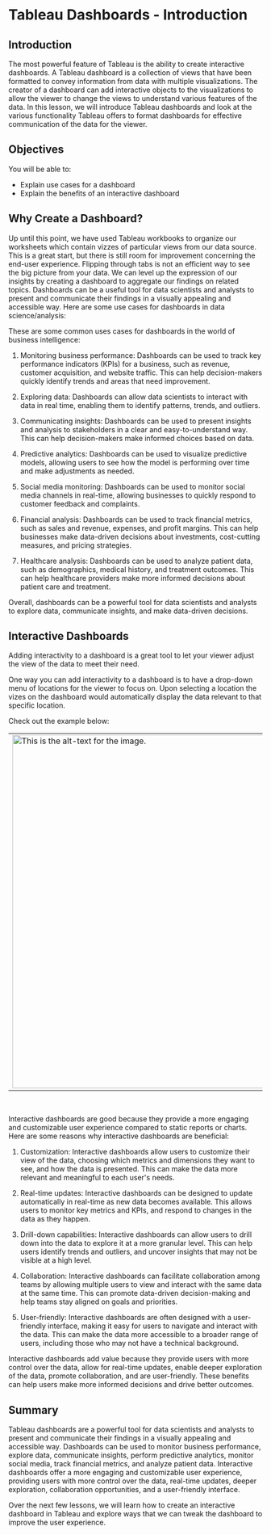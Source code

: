 
# Tableau Dashboards - Introduction

## Introduction
The most powerful feature of Tableau is the ability to create interactive dashboards. A Tableau dashboard is a collection of views that have been formatted to convey information from data with multiple visualizations. The creator of a dashboard can add interactive objects to the visualizations to allow the viewer to change the views to understand various features of the data. In this lesson, we will introduce Tableau dashboards and look at the various functionality Tableau offers to format dashboards for effective communication of the data for the viewer.

## Objectives
You will be able to: 
* Explain use cases for a dashboard
* Explain the benefits of an interactive dashboard

## Why Create a Dashboard?
Up until this point, we have used Tableau workbooks to organize our worksheets which contain vizzes of particular views from our data source. This is a great start, but there is still room for improvement concerning the end-user experience. Flipping through tabs is not an efficient way to see the big picture from your data. We can level up the expression of our insights by creating a dashboard to aggregate our findings on related topics. Dashboards can be a useful tool for data scientists and analysts to present and communicate their findings in a visually appealing and accessible way. Here are some use cases for dashboards in data science/analysis:

These are some common uses cases for dashboards in the world of business intelligence:

1. Monitoring business performance: Dashboards can be used to track key performance indicators (KPIs) for a business, such as revenue, customer acquisition, and website traffic. This can help decision-makers quickly identify trends and areas that need improvement.

2. Exploring data: Dashboards can allow data scientists to interact with data in real time, enabling them to identify patterns, trends, and outliers.

3. Communicating insights: Dashboards can be used to present insights and analysis to stakeholders in a clear and easy-to-understand way. This can help decision-makers make informed choices based on data.

4. Predictive analytics: Dashboards can be used to visualize predictive models, allowing users to see how the model is performing over time and make adjustments as needed.

5. Social media monitoring: Dashboards can be used to monitor social media channels in real-time, allowing businesses to quickly respond to customer feedback and complaints.

6. Financial analysis: Dashboards can be used to track financial metrics, such as sales and revenue, expenses, and profit margins. This can help businesses make data-driven decisions about investments, cost-cutting measures, and pricing strategies.

7. Healthcare analysis: Dashboards can be used to analyze patient data, such as demographics, medical history, and treatment outcomes. This can help healthcare providers make more informed decisions about patient care and treatment.

Overall, dashboards can be a powerful tool for data scientists and analysts to explore data, communicate insights, and make data-driven decisions.

## Interactive Dashboards
Adding interactivity to a dashboard is a great tool to let your viewer adjust the view of the data to meet their need. 

One way you can add interactivity to a dashboard is to have a drop-down menu of locations for the viewer to focus on. Upon selecting a location the vizes on the dashboard would automatically display the data relevant to that specific location. 

Check out the example below:

<div>
    <center>
<table><tr><td>
<img src="https://curriculum-content.s3.amazonaws.com/data-science/images/v3/tableau/tableau/7_dashboard_basics/dashboard-example.png" alt="This is the alt-text for the image." style="width: 700px;"/>
</td></tr></table>
    </center> </div>
<br>

Interactive dashboards are good because they provide a more engaging and customizable user experience compared to static reports or charts. Here are some reasons why interactive dashboards are beneficial:

1. Customization: Interactive dashboards allow users to customize their view of the data, choosing which metrics and dimensions they want to see, and how the data is presented. This can make the data more relevant and meaningful to each user's needs.

2. Real-time updates: Interactive dashboards can be designed to update automatically in real-time as new data becomes available. This allows users to monitor key metrics and KPIs, and respond to changes in the data as they happen.

3. Drill-down capabilities: Interactive dashboards can allow users to drill down into the data to explore it at a more granular level. This can help users identify trends and outliers, and uncover insights that may not be visible at a high level.

4. Collaboration: Interactive dashboards can facilitate collaboration among teams by allowing multiple users to view and interact with the same data at the same time. This can promote data-driven decision-making and help teams stay aligned on goals and priorities.

5. User-friendly: Interactive dashboards are often designed with a user-friendly interface, making it easy for users to navigate and interact with the data. This can make the data more accessible to a broader range of users, including those who may not have a technical background.

Interactive dashboards add value because they provide users with more control over the data, allow for real-time updates, enable deeper exploration of the data, promote collaboration, and are user-friendly. These benefits can help users make more informed decisions and drive better outcomes.

## Summary
Tableau dashboards are a powerful tool for data scientists and analysts to present and communicate their findings in a visually appealing and accessible way. Dashboards can be used to monitor business performance, explore data, communicate insights, perform predictive analytics, monitor social media, track financial metrics, and analyze patient data. Interactive dashboards offer a more engaging and customizable user experience, providing users with more control over the data, real-time updates, deeper exploration, collaboration opportunities, and a user-friendly interface. 

Over the next few lessons, we will learn how to create an interactive dashboard in Tableau and explore ways that we can tweak the dashboard to improve the user experience.
